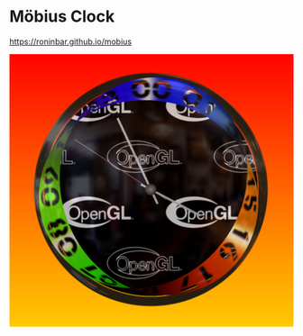 # M&ouml;bius Clock

https://roninbar.github.io/mobius

![M&ouml;bius Clock](/README/SaverWindow.png)
